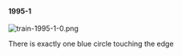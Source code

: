 #### 1995-1
![train-1995-1-0.png](https://github.com/lil-lab/nlvr/raw/master/nlvr/train/images/35/train-1995-1-0.png "train-1995-1-0.png")

There is exactly one blue circle touching the edge